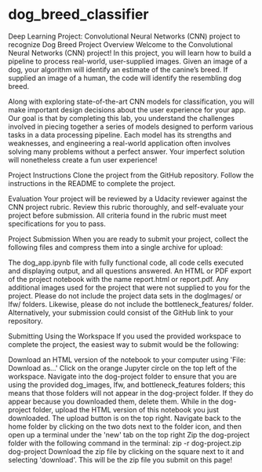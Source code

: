 # dog_breed_classifier
Deep Learning Project: Convolutional Neural Networks (CNN) project to recognize Dog Breed
Project Overview
Welcome to the Convolutional Neural Networks (CNN) project! In this project, you will learn how to build a pipeline to process real-world, user-supplied images. Given an image of a dog, your algorithm will identify an estimate of the canine’s breed. If supplied an image of a human, the code will identify the resembling dog breed.

Along with exploring state-of-the-art CNN models for classification, you will make important design decisions about the user experience for your app. Our goal is that by completing this lab, you understand the challenges involved in piecing together a series of models designed to perform various tasks in a data processing pipeline. Each model has its strengths and weaknesses, and engineering a real-world application often involves solving many problems without a perfect answer. Your imperfect solution will nonetheless create a fun user experience!

Project Instructions
Clone the project from the GitHub repository. Follow the instructions in the README to complete the project.

Evaluation
Your project will be reviewed by a Udacity reviewer against the CNN project rubric. Review this rubric thoroughly, and self-evaluate your project before submission. All criteria found in the rubric must meet specifications for you to pass.

Project Submission
When you are ready to submit your project, collect the following files and compress them into a single archive for upload:

The dog_app.ipynb file with fully functional code, all code cells executed and displaying output, and all questions answered.
An HTML or PDF export of the project notebook with the name report.html or report.pdf.
Any additional images used for the project that were not supplied to you for the project. Please do not include the project data sets in the dogImages/ or lfw/ folders. Likewise, please do not include the bottleneck_features/ folder.
Alternatively, your submission could consist of the GitHub link to your repository.

Submitting Using the Workspace
If you used the provided workspace to complete the project, the easiest way to submit would be the following:

Download an HTML version of the notebook to your computer using 'File: Download as...'
Click on the orange Jupyter circle on the top left of the workspace.
Navigate into the dog-project folder to ensure that you are using the provided dog_images, lfw, and bottleneck_features folders; this means that those folders will not appear in the dog-project folder. If they do appear because you downloaded them, delete them.
While in the dog-project folder, upload the HTML version of this notebook you just downloaded. The upload button is on the top right.
Navigate back to the home folder by clicking on the two dots next to the folder icon, and then open up a terminal under the 'new' tab on the top right
Zip the dog-project folder with the following command in the terminal: zip -r dog-project.zip dog-project
Download the zip file by clicking on the square next to it and selecting 'download'. This will be the zip file you submit on this page!
